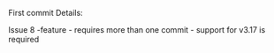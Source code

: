 First commit Details: 

Issue 8 -feature - requires more than one commit - support for v3.17 is required 